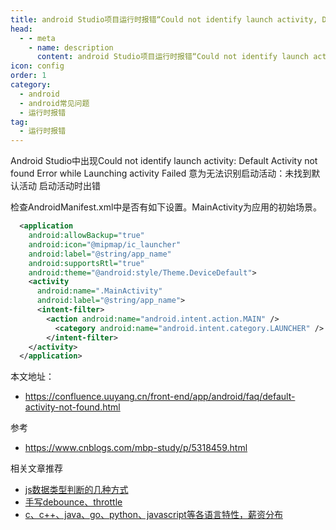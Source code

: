 ```yaml
---
title: android Studio项目运行时报错“Could not identify launch activity, Default Activity not found”
head:
  - - meta
    - name: description
      content: android Studio项目运行时报错“Could not identify launch activity, Default Activity not found”。
icon: config
order: 1
category:
  - android
  - android常见问题
  - 运行时报错
tag:
  - 运行时报错
---
```


Android Studio中出现Could not identify launch activity: Default Activity not found Error while Launching activity Failed
意为无法识别启动活动：未找到默认活动 启动活动时出错

检查AndroidManifest.xml中是否有如下设置。MainActivity为应用的初始场景。

```xml
  <application
    android:allowBackup="true"
    android:icon="@mipmap/ic_launcher"
    android:label="@string/app_name"
    android:supportsRtl="true"
    android:theme="@android:style/Theme.DeviceDefault">
    <activity
      android:name=".MainActivity"
      android:label="@string/app_name">
      <intent-filter>
        <action android:name="android.intent.action.MAIN" />
          <category android:name="android.intent.category.LAUNCHER" />
        </intent-filter>
    </activity>
  </application>
```

本文地址：
- https://confluence.uuyang.cn/front-end/app/android/faq/default-activity-not-found.html

参考
- https://www.cnblogs.com/mbp-study/p/5318459.html


相关文章推荐
- [js数据类型判断的几种方式](../../data-structure/faq/get-type.md)
- [手写debounce、throttle](../../data-structure/faq/debounce-throttle.md)
- [c、c++、java、go、python、javascript等各语言特性，薪资分布](../../../universal/lang/lang-feature.md)
